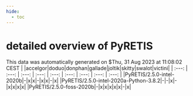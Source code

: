 ```yaml
---
hide:
  - toc
---
```


detailed overview of PyRETIS
============================


This data was automatically generated on $Thu, 31 Aug 2023 at 11:08:02 CEST
| |accelgor|doduo|donphan|gallade|joltik|skitty|swalot|victini|
| :---: | :---: | :---: | :---: | :---: | :---: | :---: | :---: | :---: |
|PyRETIS/2.5.0-intel-2020b|-|x|x|-|x|x|-|x|
|PyRETIS/2.5.0-intel-2020a-Python-3.8.2|-|-|x|-|x|x|x|x|
|PyRETIS/2.5.0-foss-2020b|-|x|x|x|x|x|-|x|
